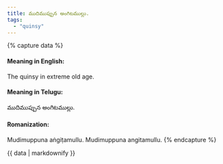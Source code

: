 ```yaml
---
title: ముదిముప్పున అంగిటముల్లు.
tags:
  - "quinsy"
---
```


{% capture data %}
#### Meaning in English:
The quinsy in extreme old age.

#### Meaning in Telugu:
ముదిముప్పున అంగిటముల్లు.

#### Romanization:
Mudimuppuna aṅgiṭamullu.
Mudimuppuna angitamullu.
{% endcapture %}

{{ data | markdownify }}

